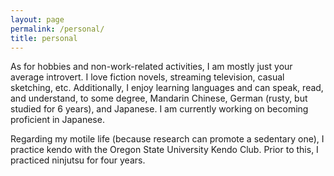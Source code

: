 ```yaml
---
layout: page
permalink: /personal/
title: personal
---
```


As for hobbies and non-work-related activities, I am mostly just your average introvert. I love fiction novels, streaming television, casual sketching, etc. Additionally, I enjoy learning languages and can speak, read, and understand, to some degree, Mandarin Chinese, German (rusty, but studied for 6 years), and Japanese. I am currently working on becoming proficient in Japanese.

Regarding my motile life (because research can promote a sedentary one), I practice kendo with the Oregon State University Kendo Club. Prior to this, I practiced ninjutsu for four years.